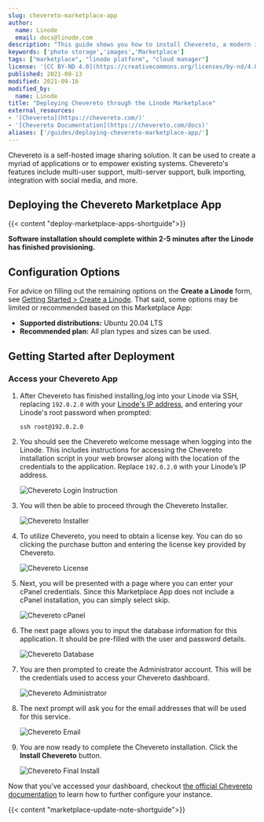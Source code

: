 ```yaml
---
slug: chevereto-marketplace-app
author:
  name: Linode
  email: docs@linode.com
description: "This guide shows you how to install Chevereto, a modern image sharing solution with drag-and-drop upload experience and more, using the Linode One-Click Marketplace."
keywords: ['photo storage','images','Marketplace']
tags: ["marketplace", "linode platform", "cloud manager"]
license: '[CC BY-ND 4.0](https://creativecommons.org/licenses/by-nd/4.0)'
published: 2021-08-13
modified: 2021-09-16
modified_by:
  name: Linode
title: "Deploying Chevereto through the Linode Marketplace"
external_resources:
- '[Chevereto](https://chevereto.com/)'
- '[Chevereto Documentation](https://chevereto.com/docs)'
aliases: ['/guides/deploying-chevereto-marketplace-app/']
---
```


Chevereto is a self-hosted image sharing solution. It can be used to create a myriad of applications or to empower existing systems. Chevereto's features include multi-user support, multi-server support, bulk importing, integration with social media, and more.

## Deploying the Chevereto Marketplace App

{{< content "deploy-marketplace-apps-shortguide">}}

**Software installation should complete within 2-5 minutes after the Linode has finished provisioning.**

## Configuration Options

For advice on filling out the remaining options on the **Create a Linode** form, see [Getting Started > Create a Linode](/docs/guides/getting-started/#create-a-linode). That said, some options may be limited or recommended based on this Marketplace App:

- **Supported distributions:** Ubuntu 20.04 LTS
- **Recommended plan:** All plan types and sizes can be used.

## Getting Started after Deployment

### Access your Chevereto App

1.  After Chevereto has finished installing,log into your Linode via SSH, replacing `192.0.2.0` with your [Linode's IP address](/docs/quick-answers/linode-platform/find-your-linodes-ip-address/), and entering your Linode's root password when prompted:

        ssh root@192.0.2.0

1.  You should see the Chevereto welcome message when logging into the Linode. This includes instructions for accessing the Chevereto installation script in your web browser along with the location of the credentials to the application. Replace `192.0.2.0` with your Linode’s IP address.

    ![Chevereto Login Instruction](chevereto-login.png)

1.  You will then be able to proceed through the Chevereto Installer.

    ![Chevereto Installer](chevereto-installer.png)

1.  To utilize Chevereto, you need to obtain a license key. You can do so clicking the purchase button and entering the license key provided by Chevereto.

    ![Chevereto License](chevereto-license.png)

1.  Next, you will be presented with a page where you can enter your cPanel credentials. Since this Marketplace App does not include a cPanel installation, you can simply select skip.

    ![Chevereto cPanel](chevereto-cpanel.png)

1.  The next page allows you to input the database information for this application. It should be pre-filled with the user and password details.

    ![Chevereto Database](chevereto-database.png)

1.  You are then prompted to create the Administrator account. This will be the credentials used to access your Chevereto dashboard.

    ![Chevereto Administrator](chevereto-adminstrator.png)

1.  The next prompt will ask you for the email addresses that will be used for this service.

    ![Chevereto Email](chevereto-emails.png)

1.  You are now ready to complete the Chevereto installation. Click the **Install Chevereto** button.

    ![Chevereto Final Install](chevereto-final_install.png)

Now that you’ve accessed your dashboard, checkout [the official Chevereto documentation](https://v3-docs.chevereto.com/) to learn how to further configure your instance.

{{< content "marketplace-update-note-shortguide">}}